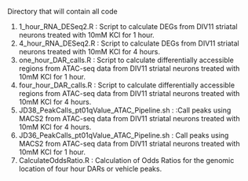 Directory that will contain all code

1. 1_hour_RNA_DESeq2.R : Script to calculate DEGs from DIV11 striatal neurons treated with 10mM KCl for 1 hour. 
2. 4_hour_RNA_DESeq2.R : Script to calculate DEGs from DIV11 striatal neurons treated with 10mM KCl for 4 hours.
3. one_hour_DAR_calls.R : Script to calculate differentially accessible regions from ATAC-seq data from DIV11 striatal neurons treated with 10mM KCl for 1 hour.
4. four_hour_DAR_calls.R : Script to calculate differentially accessible regions from ATAC-seq data from DIV11 striatal neurons treated with 10mM KCl for 4 hours.
5. JD38_PeakCalls_pt01qValue_ATAC_Pipeline.sh : :Call peaks using MACS2 from ATAC-seq data from DIV11 striatal neurons treated with 10mM KCl for 4 hours.
6. JD36_PeakCalls_pt01qValue_ATAC_Pipeline.sh : Call peaks using MACS2 from ATAC-seq data from DIV11 striatal neurons treated with 10mM KCl for 1 hour.
7. CalculateOddsRatio.R : Calculation of Odds Ratios for the genomic location of four hour DARs or vehicle peaks. 
